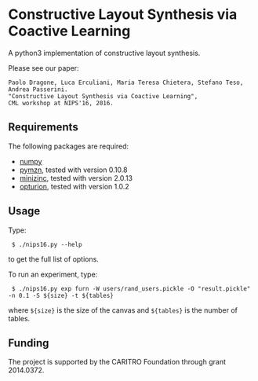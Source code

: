 Constructive Layout Synthesis via Coactive Learning
===================================================

A python3 implementation of constructive layout synthesis.

Please see our paper:

    Paolo Dragone, Luca Erculiani, Maria Teresa Chietera, Stefano Teso, Andrea Passerini.
    "Constructive Layout Synthesis via Coactive Learning",
    CML workshop at NIPS'16, 2016.

## Requirements

The following packages are required:

- [numpy](http://www.numpy.org/)
- [pymzn](https://github.com/paolodragone/pymzn), tested with version 0.10.8
- [minizinc](https://minizinc.org), tested with version 2.0.13
- [opturion](http://www.opturion.com/), tested with version 1.0.2

## Usage

Type:
```
 $ ./nips16.py --help
```
to get the full list of options.

To run an experiment, type:
```
 $ ./nips16.py exp furn -W users/rand_users.pickle -O "result.pickle" -n 0.1 -S ${size} -t ${tables}
```
where `${size}` is the size of the canvas and `${tables}` is the number of tables.

## Funding

The project is supported by the CARITRO Foundation through grant 2014.0372.

